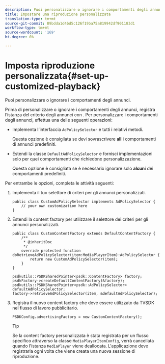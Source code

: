 ```yaml
---
description: Puoi personalizzare o ignorare i comportamenti degli annunci.
title: Impostare una riproduzione personalizzata
translation-type: tm+mt
source-git-commit: 89bdda1d4bd5c126f19ba75a819942df901183d1
workflow-type: tm+mt
source-wordcount: '169'
ht-degree: 0%

---
```



# Imposta riproduzione personalizzata{#set-up-customized-playback}

Puoi personalizzare o ignorare i comportamenti degli annunci.

Prima di personalizzare o ignorare i comportamenti degli annunci, registra l’istanza del criterio degli annunci con .
Per personalizzare i comportamenti degli annunci, effettua una delle seguenti operazioni:

* Implementa l’interfaccia `AdPolicySelector` e tutti i relativi metodi.

   Questa opzione è consigliata se devi sovrascrivere **all** i comportamenti di annunci predefiniti.

* Estendi la classe `DefaultAdPolicySelector` e fornisci implementazioni solo per quei comportamenti che richiedono personalizzazione.

   Questa opzione è consigliata se è necessario ignorare solo **alcuni** dei comportamenti predefiniti.

Per entrambe le opzioni, completa le attività seguenti:

1. Implementa il tuo selettore di criteri per gli annunci personalizzati.

   ```
   public class CustomAdPolicySelector implements AdPolicySelector { 
       // your own customization here 
   }
   ```

1. Estendi la content factory per utilizzare il selettore dei criteri per gli annunci personalizzati.

   ```
   public class CustomContentFactory extends DefaultContentFactory { 
       /** 
        * @inheritDoc 
        */ 
       override protected function doRetrieveAdPolicySelector(item:MediaPlayerItem):AdPolicySelector { 
           return new CustomAdPolicySelector(item); 
       } 
   }
   ```

   ```
   psdkutils::PSDKSharedPointer<psdk::ContentFactory> factory; 
   psdkFactory->createDefaultContentFactory(&factory); 
   psdkutils::PSDKSharedPointer<psdk::AdPolicySelector> defaultAdPolicySelector; 
   factory->retrieveAdPolicySelector(item, &defaultAdPolicySelector);
   ```

1. Registra il nuovo content factory che deve essere utilizzato da TVSDK nel flusso di lavoro pubblicitario.

   ```
   PSDKConfig.advertisingFactory = new CustomContentFactory();
   ```

   >[!TIP]
   >
   >Se la content factory personalizzata è stata registrata per un flusso specifico attraverso la classe `MediaPlayerItemConfig`, verrà cancellata quando l&#39;istanza `MediaPlayer` viene deallocata. L&#39;applicazione deve registrarla ogni volta che viene creata una nuova sessione di riproduzione.